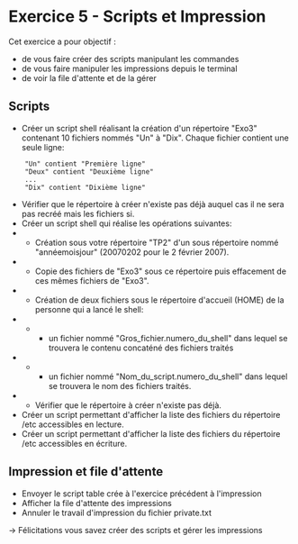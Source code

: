 # Exercice 5 - Scripts et Impression 

Cet exercice a pour objectif :
* de vous faire créer des scripts manipulant les commandes
* de vous faire manipuler les impressions depuis le terminal
* de voir la file d'attente et de la gérer

## Scripts

* Créer un script shell réalisant la création d'un répertoire "Exo3" contenant 10 fichiers nommés "Un" à "Dix". Chaque fichier contient une seule ligne:
```
    "Un" contient "Première ligne"
    "Deux" contient "Deuxième ligne"
    ...
    "Dix" contient "Dixième ligne"
```
* Vérifier que le répertoire à créer n'existe pas déjà auquel cas il ne sera pas recréé mais les fichiers si.
* Créer un script shell qui réalise les opérations suivantes:
* * Création sous votre répertoire "TP2" d'un sous répertoire nommé "annéemoisjour" (20070202 pour le 2 février 2007).
* * Copie des fichiers de "Exo3" sous ce répertoire puis effacement de ces mêmes fichiers de "Exo3".
* * Création de deux fichiers sous le répertoire d'accueil (HOME) de la personne qui a lancé le shell:
* * * un fichier nommé "Gros_fichier.numero_du_shell" dans lequel se trouvera le contenu concaténé des fichiers traités
* * * un fichier nommé "Nom_du_script.numero_du_shell" dans lequel se trouvera le nom des fichiers traités.
* * Vérifier que le répertoire à créer n'existe pas déjà.
* Créer un script permettant d'afficher la liste des fichiers du répertoire /etc accessibles en lecture.
* Créer un script permettant d'afficher la liste des fichiers du répertoire /etc accessibles en écriture.


## Impression et file d'attente
* Envoyer le script table crée à l'exercice précédent à l'impression
* Afficher la file d'attente des impressions
* Annuler le travail d'impression du fichier private.txt

-> Félicitations vous savez créer des scripts et gérer les impressions